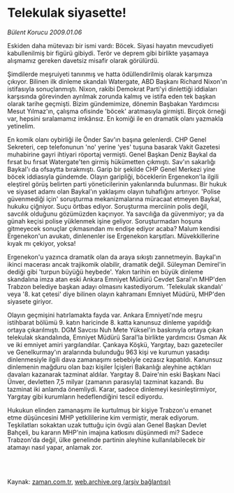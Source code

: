 # Telekulak siyasette!

*Bülent Korucu 2009.01.06*

<td class="columnist-detail">
<p>Eskiden daha mütevazı bir ismi vardı: Böcek. Siyasi hayatın mevcudiyeti kabullenilmiş bir figürü gibiydi. Terör ve deprem gibi birlikte yaşamaya alışmamız gereken davetsiz misafir olarak görülürdü.</p>
<p>
<div id="haberMetinDiv">
<p>Şimdilerde meşruiyeti tanınmış ve hatta ödüllendirilmiş olarak karşımıza çıkıyor. Bilinen ilk dinleme skandalı Watergate, ABD Başkanı Richard Nixon'ın istifasıyla sonuçlanmıştı. Nixon, rakibi Demokrat Parti'yi dinlettiği iddiaları karşısında görevinden ayrılmak zorunda kalmış ve istifa eden tek başkan olarak tarihe geçmişti. Bizim gündemimize, dönemin Başbakan Yardımcısı Mesut Yılmaz'ın, çalışma ofisinde 'böcek' aratmasıyla girmişti. Birçok örneği var, hepsini sıralamamız imkânsız. En komiği ile en dramatik olanı yazmakla yetinelim. 
<p>En komik olanı oybirliği ile Önder Sav'ın başına gelenlerdi. CHP Genel Sekreteri, cep telefonunun 'no' yerine 'yes' tuşuna basarak Vakit Gazetesi muhabirine gayri ihtiyari röportaj vermişti. Genel Başkan Deniz Baykal da fırsat bu fırsat Watergate'ten girmiş hükümetten çıkmıştı. Sav'ın sakarlığı Baykal'ı da ofsaytta bırakmıştı. Garip bir şekilde CHP Genel Merkezi yine böcek iddiasıyla gündemde. Olayın garipliği, böceklerin Ergenekon'la ilgili eleştirel görüş belirten parti yöneticilerinin yakınlarında bulunması. Bir hukuk ve siyaset adamı olan Baykal'ın yaklaşımı olayın tuhaflığını artırıyor. 'Polise güvenmediği için' soruşturma mekanizmalarına müracaat etmeyen Baykal, hukuku çiğniyor. Suçu örtbas ediyor. Soruşturma merciinin polis değil, savcılık olduğunu gözümüzden kaçırıyor. Ya savcılığa da güvenmiyor; ya da günah keçisi polise yüklenmek işine geliyor. Soruşturmadan hoşuna gitmeyecek sonuçlar çıkmasından mı endişe ediyor acaba? Malum kendisi Ergenekon'un avukatı, dinlenenler ise Ergenekon karşıtları. Müvekkillerine kıyak mı çekiyor, yoksa!
<p>Ergenekon'u yazınca dramatik olan da araya sıkıştı zannetmeyin. Baykal'ın ikinci macerası ancak trajikomik olabilir, dramatik değil. Süleyman Demirel'in dediği gibi 'turpun büyüğü heybede'. Yakın tarihin en büyük dinleme skandalına imza atan eski Ankara Emniyet Müdürü Cevdet Saral'ın MHP'den Trabzon belediye başkan adayı olmasını kastediyorum. 'Telekulak skandalı' veya '8. kat çetesi' diye bilinen olayın kahramanı Emniyet Müdürü, MHP'den siyasete giriyor. 
<p>Olayın geçmişini hatırlamakta fayda var. Ankara Emniyeti'nde meşru istihbarat bölümü 9. katın haricinde 8. katta kanunsuz dinleme yapıldığı ortaya çıkarılmıştı. DGM Savcısı Nuh Mete Yüksel'in baskınıyla ortaya çıkan telekulak skandalında, Emniyet Müdürü Saral'la birlikte yardımcısı Osman Ak ve iki emniyet amiri yargılandılar. Çankaya Köşkü, Yargıtay, bazı gazeteciler ve Genelkurmay'ın aralarında bulunduğu 963 kişi ve kurumun yasadışı dinlenmesiyle ilgili dava zamanaşımı sebebiyle cezasız kapatıldı. Kanunsuz dinlemenin mağduru olan bazı kişiler İçişleri Bakanlığı aleyhine açtıkları davaları kazanarak tazminat aldılar. Yargıtay 8. Daire'nin eski Başkanı Naci Ünver, devletten 7,5 milyar (zamanın parasıyla) tazminat kazandı. Bu tazminat iki anlamda önemliydi. Karar, sadece dinlemeyi kesinleştirmiyor, Yargıtay gibi kurumların hedeflendiğini tescil ediyordu.
<p>Hukukun elinden zamanaşımı ile kurtulmuş bir kişiye Trabzon'u emanet etme düşüncesini MHP yetkililerine kim vermiştir, merak ediyorum. Teşkilatları sokaktan uzak tuttuğu için övgü alan Genel Başkan Devlet Bahçeli, bu kararın MHP'nin imajına katkısını düşünmedi mi? Sadece Trabzon'da değil, ülke genelinde partinin aleyhine kullanılabilecek bir atamayı nasıl yapar, anlamak zor. </p></p></p></p></p></div>
</p>


<p><br>
		 </br></p></td>

Kaynak: [zaman.com.tr](http://zaman.com.tr/yazar.do?yazino=792176), [web.archive.org (arşiv bağlantısı)](http://web.archive.org/web/20111116024216/http://www.zaman.com.tr:80/yazar.do?yazino=792176)
